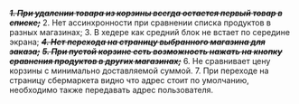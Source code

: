 ~~*__1. При удалении товара из корзины всегда остается первый товар в списке;__*~~
2. Нет ассинхронности при сравнении списка продуктов в разных магазинах;
3. В хедере как средний блок не встает по середине экрана;
~~*__4. Нет перехода на страницу выбранного магазина для заказа;__*~~
~~*__5. При пустой корзине есть возможность нажать на кнопку сравнения 
продуктов в других магазинах;__*~~
6. Не сравнивает цену корзины с минимально доставляемой суммой.
7. При переходе на страницу сбермаркета видно что адрес стоит по умолчанию, 
  необходимо также передавать адрес пользователя.